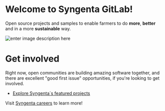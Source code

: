 # Welcome to Syngenta GitLab!

Open source projects and samples to enable farmers to do **more**, **better** and in a more **sustainable** way.

![enter image description here](https://d2csxpduxe849s.cloudfront.net/media/A40F3FA2-AAB4-4AFD-A93C06DF36F6EA66/1AA9016F-8B32-48D0-86AF331A85F29665/webimage-85393F48-38F7-494C-8611920418428EB3.jpg)


# Get involved

Right now, open communities are building amazing software together, and there are excellent "good first issue" opportunities, if you're looking to get involved.

-   [Explore Syngenta´s featured projects](https://git.syngentaaws.org/)

Visit  [Syngenta careers](https://www.syngenta.com/en/careers/)  to learn more!
